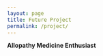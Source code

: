 ```yaml
---
layout: page
title: Future Project
permalink: /project/
---
```


**Allopathy Medicine Enthusiast**

<!--
**Research Center**   

The upcoming big project is the establishment of the Research Center in Nepal. Nepal is in rich natural resources, medicinal herbs, and tranquil atmosphere. The compilation of the tall standing mountain, green and rich carpented hilly, rippling flow of rivers, and flat and comfortable terai make Nepal the most beautiful, healthy, and serene place on Earth. This is a holy land, the birthplace of Lord Gautam Buddha, pious Mata Sita, and the religious ground of Pashupatinath, Swoyambhunath, Muktinath and many other spiritual and holy places.

In all this beauty and magic, there lies abundant medicinal herbs that cure any illness that humans suffer on thi Earth. I am in search of that medicinal herbs. The main goal of this project is to reach out to people who followed the traditional ways to make medicines out of ayurveda and cure simple or deadly illness/diseases. It is important to record the ancient ways of curing different illness so that the humankind remain existing. This project involves 
- interviewing people who practice ayurveda and intake homemade medicines,
- surveying people who have been cured using medicinal herbs,
- collecting samples of different medicinal herbs found in different regions and recording their physical, chemical, and medicinal information
- finding out the chemical structure of each herbs
- recording what medicinal herbs cure what diseases through interview, surveys, and records
- tallying the chemical structure of the herbs to the diseases they cure
- backing the effectiveness of the cure with the scientific results
- bringing the medicines in the market

In the race of allopathic medicines and making billions of money out of selling the medicines with abundance side effects, presenting the actual medicines that can cure illness with less or no side effects is the main objective of this project. The resources that we need for this project are:
- **Money**: The first and foremost job is to survey and interview people. So, the field visit is a crucial part of this project. We are focusing on collecting data only from Nepal. Even though Nepal is a small country, it will take months to collect the data since each village, each family, each district practice different techniques and each region has different types of medicinal herbs available. So, we will require financial support to initiate the research. 
- **Local People**: We will rely a lot on the information provided by the local people. In return, we have to provide either monetary help to inspire them to share their stories. Thus, we need finacial support to encourage local people to participate in this project.
- **Scientist**: Scientists are the essential stakeholders on this venture. We will have a proof that the certain medicinal herbs work to cure certain diseases. We will have people who have been using them and being cured through it. The main reason why we need scientists is to back us by the scientific facts. It is easy for other people or competition to misrepresent us as hoax. Since we are certain that these medicinal herbs work and if we back this up by the science, our proof will be protected from all the areas. We are in a mission to help people, cure illness, and live a healthy and quality life.
- **Medicinal Herbs Enthusiast**: People who believe in ayurveda, medicinal herbs are diminishing day by day. As a way to preserve the traditional ways to cure people, we want ayurveda enthusiast in our team. They will lead us to the right people, right place for the collection of information.
- **Books**: There are thousands of books printed on the medicinal herbs. Different parts of the world use different techniques to cure their people. Books will be the best resoruce to tally the effectiveness and their wide use. 
- **Research Team**: A strong research team who believe in curing people and going extra miles to find the information is a must in this venture.

**Outsourcing Company**

Outsourcing company is popular in the developing countries. The developed countries are run through contractor and employees employed by the outsourcing companies in the developing nations such as South East countries. This provides an opportunity for people who don't want to travel overseas for the job and want to utilize their education in their country. Preserving this aspiration, one of the next upcoming projects is the establishment of an outsourcing company in Nepal. There are thousands of skilled people who have not got proper due for their caliberation. So, this outsourcing company will utilize their skills and appreciate them with the right payment and benefits. 

**Website for homegoods**

As a citizen of Nepal, who has seen the quality and the potential of Nepalese goods, I want to provide platform to all the small business owners to sell their products online both domestically and internationally. Apart from that, we will encourage the farmers and local vendors to sell their goods via our website. This will help in the economy of the country and the money flows around the country. There are many high quality products that deserve international sell. Thus, with that motive, we will create a highly functioning website to sell the authentic Nepali products locally and internationally.

**Establishment of Industry**

Nepal is in the dire need of industry. Lots of able people are emigrating to the neighbouring country like India or Gulf countries like Qatar, Saudi Arabia, UAE for job opportunities. This creates adverse effect in the economy of the country. People are facing discrimination, income bias, fradulent in the foreign land. They lack insurance and security in the foriegn land. They are forced to leave their homeland because of lack of jobs, less income, less opportunities. Thus, as an able citizen, I feel it's my duty to do something and at least try to create an opportunity to my fellow Nepali people.
-->
